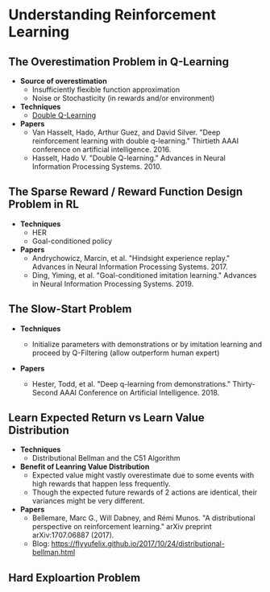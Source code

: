 # Understanding Reinforcement Learning


## The Overestimation Problem in Q-Learning
- **Source of overestimation**
    - Insufficiently flexible function approximation
    - Noise or Stochasticity (in rewards and/or environment)
- **Techniques**
    - [Double Q-Learning](https://github.com/GuanSuns/Understanding-Reinforcement-Learning/blob/master/The%20Overestimation%20Problem.ipynb)
- **Papers**
    - Van Hasselt, Hado, Arthur Guez, and David Silver. "Deep reinforcement learning with double q-learning." Thirtieth AAAI conference on artificial intelligence. 2016.
    - Hasselt, Hado V. "Double Q-learning." Advances in Neural Information Processing Systems. 2010.


## The Sparse Reward / Reward Function Design Problem in RL
- **Techniques**
	- HER
	- Goal-conditioned policy
- **Papers**
    - Andrychowicz, Marcin, et al. "Hindsight experience replay." Advances in Neural Information Processing Systems. 2017.
    - Ding, Yiming, et al. "Goal-conditioned imitation learning." Advances in Neural Information Processing Systems. 2019.
    
    
## The Slow-Start Problem
- **Techniques**
    - Initialize parameters with demonstrations or by imitation learning and proceed by Q-Filtering (allow outperform human expert)

- **Papers**
    - Hester, Todd, et al. "Deep q-learning from demonstrations." Thirty-Second AAAI Conference on Artificial Intelligence. 2018.


## Learn Expected Return vs Learn Value Distribution
- **Techniques**
    - Distributional Bellman and the C51 Algorithm
- **Benefit of Leanring Value Distribution**
	- Expected value might vastly overestimate due to some events with high rewards that happen less frequently. 
	- Though the expected future rewards of 2 actions are identical, their variances might be very different.
- **Papers**
    - Bellemare, Marc G., Will Dabney, and Rémi Munos. "A distributional perspective on reinforcement learning." arXiv preprint arXiv:1707.06887 (2017).
    - Blog: https://flyyufelix.github.io/2017/10/24/distributional-bellman.html


## Hard Exploartion Problem
